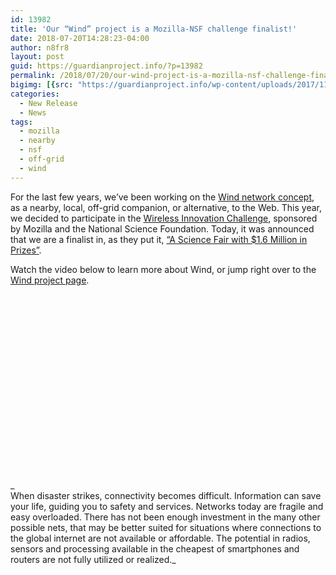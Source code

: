 ```yaml
---
id: 13982
title: 'Our “Wind” project is a Mozilla-NSF challenge finalist!'
date: 2018-07-20T14:28:23-04:00
author: n8fr8
layout: post
guid: https://guardianproject.info/?p=13982
permalink: /2018/07/20/our-wind-project-is-a-mozilla-nsf-challenge-finalist/
bigimg: [{src: "https://guardianproject.info/wp-content/uploads/2017/11/wind_v3-1.jpg",}]
categories:
  - New Release
  - News
tags:
  - mozilla
  - nearby
  - nsf
  - off-grid
  - wind
---
```

For the last few years, we’ve been working on the [Wind network concept](https://guardianproject.info/wind/), as a nearby, local, off-grid companion, or alternative, to the Web. This year, we decided to participate in the [Wireless Innovation Challenge](https://wirelesschallenge.mozilla.org/), sponsored by Mozilla and the National Science Foundation. Today, it was announced that we are a finalist in, as they put it, [“A Science Fair with $1.6 Million in Prizes”](https://blog.mozilla.org/blog/2018/07/19/a-science-fair-with-1-6-million-in-prizes/). 

Watch the video below to learn more about Wind, or jump right over to the [Wind project page](https://guardianproject.info/wind/).

<div class="arve-wrapper" data-mode="normal" data-provider="youtube" id="arve-fGuiy3rlOVQ" style="max-width:945px;" itemscope itemtype="http://schema.org/VideoObject">
  <div class="arve-embed-container" style="padding-bottom:56.250000%">
  </div>
</div>

_  
When disaster strikes, connectivity becomes difficult. Information can save your life, guiding you to safety and services. Networks today are fragile and easy overloaded. There has not been enough investment in the many other possible nets, that may be better suited for situations where connections to the global internet are not available or affordable. The potential in radios, sensors and processing available in the cheapest of smartphones and routers are not fully utilized or realized._